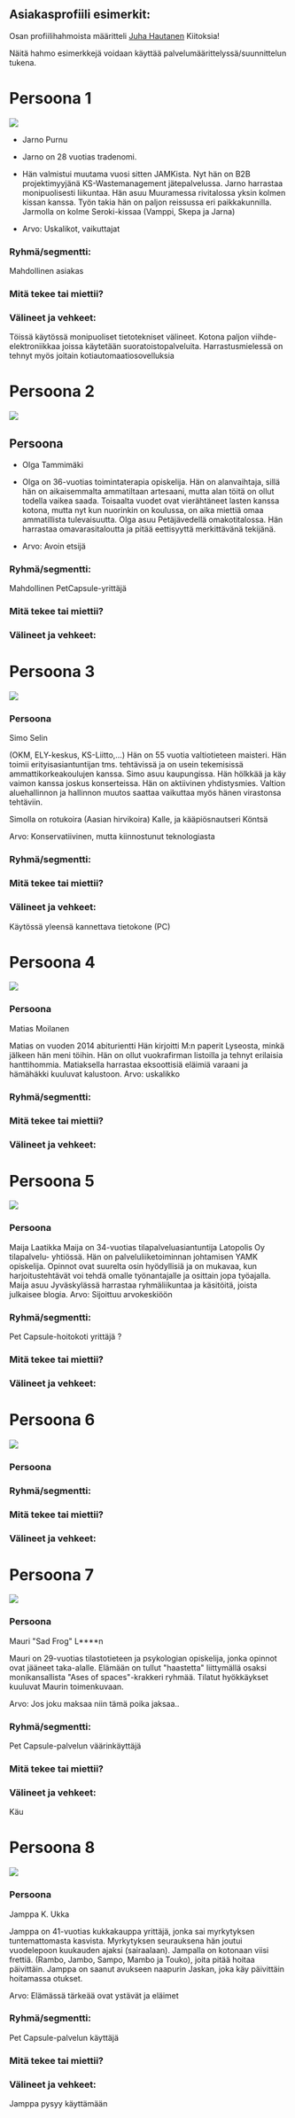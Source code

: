 ## Asiakasprofiili esimerkit:

Osan profiilihahmoista määritteli [Juha Hautanen](https://www.linkedin.com/in/juhahautanen)
Kiitoksia! 

Näitä hahmo esimerkkejä voidaan käyttää palvelumäärittelyssä/suunnittelun tukena.


# Persoona 1

![](https://openclipart.org/image/300px/svg_to_png/219445/Young.png&disposition=attachment)

  * Jarno Purnu
  * Jarno on 28 vuotias tradenomi. 
  * Hän valmistui muutama vuosi sitten JAMKista. Nyt hän on B2B 
projektimyyjänä KS-Wastemanagement jätepalvelussa. Jarno harrastaa monipuolisesti liikuntaa.
Hän asuu Muuramessa rivitalossa yksin kolmen kissan kanssa. Työn takia hän on paljon reissussa eri paikkakunnilla.
Jarmolla on kolme Seroki-kissaa (Vamppi, Skepa ja Jarna)

  * Arvo: Uskalikot, vaikuttajat


### Ryhmä/segmentti:

Mahdollinen asiakas

### Mitä tekee tai miettii?


### Välineet ja vehkeet:

Töissä käytössä monipuoliset tietotekniset välineet. Kotona paljon viihde-elektroniikkaa joissa käytetään suoratoistopalveluita. Harrastusmielessä on tehnyt myös joitain kotiautomaatiosovelluksia

# Persoona 2

![](https://openclipart.org/image/300px/svg_to_png/315/TheresaKnott-worldlabel-ladyface.png&disposition=attachment)

## Persoona

  * Olga Tammimäki
  * Olga on 36-vuotias toimintaterapia opiskelija. Hän on alanvaihtaja, sillä hän on aikaisemmalta ammatiltaan artesaani, 
mutta alan töitä on ollut todella vaikea saada. Toisaalta vuodet ovat vierähtäneet lasten kanssa kotona, mutta nyt kun nuorinkin on koulussa, on aika miettiä omaa ammatillista tulevaisuutta. Olga asuu Petäjävedellä omakotitalossa. Hän harrastaa omavarasitaloutta ja pitää eettisyyttä merkittävänä tekijänä.

  * Arvo: Avoin etsijä

### Ryhmä/segmentti:

Mahdollinen PetCapsule-yrittäjä

### Mitä tekee tai miettii?


### Välineet ja vehkeet:


# Persoona 3

![](https://openclipart.org/image/300px/svg_to_png/201539/diamonds-and-money.png&disposition=attachment)

### Persoona

Simo Selin

(OKM, ELY-keskus, KS-Liitto,…)
Hän on 55 vuotia valtiotieteen maisteri.
Hän toimii erityisasiantuntijan tms.
tehtävissä ja on usein tekemisissä 
ammattikorkeakoulujen kanssa. Simo 
asuu kaupungissa. Hän hölkkää ja
käy vaimon kanssa joskus konserteissa. 
Hän on aktiivinen yhdistysmies. Valtion aluehallinnon ja hallinnon muutos saattaa vaikuttaa myös hänen virastonsa tehtäviin. 

Simolla on rotukoira (Aasian hirvikoira) Kalle, ja kääpiösnautseri Köntsä 


Arvo: Konservatiivinen, mutta kiinnostunut teknologiasta


### Ryhmä/segmentti:


### Mitä tekee tai miettii?


### Välineet ja vehkeet:

Käytössä yleensä kannettava tietokone (PC)

# Persoona 4

![](https://openclipart.org/image/300px/svg_to_png/62575/1274679653.png&disposition=attachment)

### Persoona

Matias Moilanen

Matias on vuoden 2014 abiturientti Hän kirjoitti M:n paperit Lyseosta, minkä
jälkeen hän meni töihin. Hän on ollut vuokrafirman listoilla ja
tehnyt erilaisia hanttihommia. Matiaksella harrastaa eksoottisiä eläimiä varaani ja hämähäkki kuuluvat kalustoon.
Arvo: uskalikko



### Ryhmä/segmentti:


### Mitä tekee tai miettii?


### Välineet ja vehkeet:


# Persoona 5

![](https://openclipart.org/image/300px/svg_to_png/181752/womanmoney.png&disposition=attachment)

### Persoona

Maija Laatikka
Maija on 34-vuotias 
tilapalveluasiantuntija 
Latopolis Oy tilapalvelu-
yhtiössä. Hän on palveluliiketoiminnan johtamisen YAMK opiskelija. Opinnot ovat suurelta osin hyödyllisiä ja on mukavaa, kun harjoitustehtävät voi tehdä omalle työnantajalle ja osittain jopa työajalla. Maija asuu Jyväskylässä harrastaa ryhmäliikuntaa ja käsitöitä, joista julkaisee blogia. 
Arvo: Sijoittuu arvokeskiöön



### Ryhmä/segmentti:

Pet Capsule-hoitokoti yrittäjä ?

### Mitä tekee tai miettii?


### Välineet ja vehkeet:



# Persoona 6

![](https://openclipart.org/image/300px/svg_to_png/161701/oldmanandabook.png&disposition=attachment)

### Persoona


### Ryhmä/segmentti:


### Mitä tekee tai miettii?


### Välineet ja vehkeet:

# Persoona 7

![](https://openclipart.org/image/300px/svg_to_png/222252/feels.png&disposition=attachment)

### Persoona

Mauri "Sad Frog" L****n 

Mauri on 29-vuotias tilastotieteen ja psykologian opiskelija, jonka opinnot ovat jääneet taka-alalle. Elämään on tullut "haastetta" liittymällä osaksi monikansallista "Ases of spaces"-krakkeri ryhmää. Tilatut hyökkäykset kuuluvat Maurin toimenkuvaan.

Arvo: Jos joku maksaa niin tämä poika jaksaa..

### Ryhmä/segmentti:

Pet Capsule-palvelun väärinkäyttäjä

### Mitä tekee tai miettii?


### Välineet ja vehkeet:

Käu

# Persoona 8

![](https://openclipart.org/image/300px/svg_to_png/4990/johnny-automatic-Little-Tommy-Grace.png&disposition=attachment)

### Persoona

Jamppa K. Ukka  

Jamppa on 41-vuotias kukkakauppa yrittäjä, jonka sai myrkytyksen tuntemattomasta kasvista. Myrkytyksen seurauksena hän joutui vuodelepoon kuukauden ajaksi (sairaalaan). Jampalla on kotonaan viisi frettiä. (Rambo, Jambo, Sampo, Mambo ja Touko), joita pitää hoitaa päivittäin. Jamppa on saanut avukseen naapurin Jaskan, joka käy päivittäin hoitamassa otukset.  

Arvo: Elämässä tärkeää ovat ystävät ja eläimet

### Ryhmä/segmentti:

Pet Capsule-palvelun käyttäjä 

### Mitä tekee tai miettii?



### Välineet ja vehkeet:

Jamppa pysyy käyttämään 
